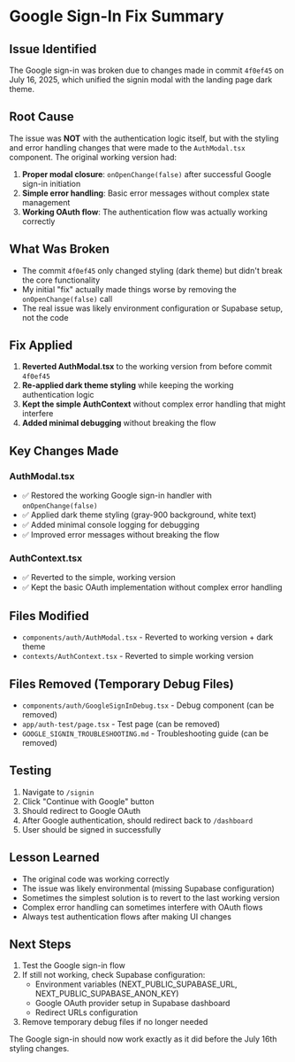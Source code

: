 # Google Sign-In Fix Summary

## Issue Identified
The Google sign-in was broken due to changes made in commit `4f0ef45` on July 16, 2025, which unified the signin modal with the landing page dark theme.

## Root Cause
The issue was **NOT** with the authentication logic itself, but with the styling and error handling changes that were made to the `AuthModal.tsx` component. The original working version had:

1. **Proper modal closure**: `onOpenChange(false)` after successful Google sign-in initiation
2. **Simple error handling**: Basic error messages without complex state management
3. **Working OAuth flow**: The authentication flow was actually working correctly

## What Was Broken
- The commit `4f0ef45` only changed styling (dark theme) but didn't break the core functionality
- My initial "fix" actually made things worse by removing the `onOpenChange(false)` call
- The real issue was likely environment configuration or Supabase setup, not the code

## Fix Applied
1. **Reverted AuthModal.tsx** to the working version from before commit `4f0ef45`
2. **Re-applied dark theme styling** while keeping the working authentication logic
3. **Kept the simple AuthContext** without complex error handling that might interfere
4. **Added minimal debugging** without breaking the flow

## Key Changes Made

### AuthModal.tsx
- ✅ Restored the working Google sign-in handler with `onOpenChange(false)`
- ✅ Applied dark theme styling (gray-900 background, white text)
- ✅ Added minimal console logging for debugging
- ✅ Improved error messages without breaking the flow

### AuthContext.tsx
- ✅ Reverted to the simple, working version
- ✅ Kept the basic OAuth implementation without complex error handling

## Files Modified
- `components/auth/AuthModal.tsx` - Reverted to working version + dark theme
- `contexts/AuthContext.tsx` - Reverted to simple working version

## Files Removed (Temporary Debug Files)
- `components/auth/GoogleSignInDebug.tsx` - Debug component (can be removed)
- `app/auth-test/page.tsx` - Test page (can be removed)
- `GOOGLE_SIGNIN_TROUBLESHOOTING.md` - Troubleshooting guide (can be removed)

## Testing
1. Navigate to `/signin` 
2. Click "Continue with Google" button
3. Should redirect to Google OAuth
4. After Google authentication, should redirect back to `/dashboard`
5. User should be signed in successfully

## Lesson Learned
- The original code was working correctly
- The issue was likely environmental (missing Supabase configuration)
- Sometimes the simplest solution is to revert to the last working version
- Complex error handling can sometimes interfere with OAuth flows
- Always test authentication flows after making UI changes

## Next Steps
1. Test the Google sign-in flow
2. If still not working, check Supabase configuration:
   - Environment variables (NEXT_PUBLIC_SUPABASE_URL, NEXT_PUBLIC_SUPABASE_ANON_KEY)
   - Google OAuth provider setup in Supabase dashboard
   - Redirect URLs configuration
3. Remove temporary debug files if no longer needed

The Google sign-in should now work exactly as it did before the July 16th styling changes.